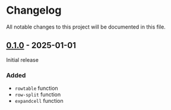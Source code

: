 # Changelog

All notable changes to this project will be documented in this file.

## [0.1.0] - 2025-01-01

Initial release

### Added

- `rowtable` function
- `row-split` function
- `expandcell` function

<!--
Below are the target URLs for each version
You can link version numbers (in level-2 headings)
to the corresponding tag on GitHub, or the diff
in comparison to the previous release
-->

[Unreleased]: https://github.com/typst-community/rowmantic/compare/v0.1.0...HEAD
[0.1.0]: https://github.com/typst-community/rowmantic/releases/tag/v0.1.0
